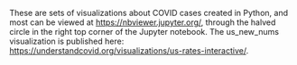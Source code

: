 These are sets of visualizations about COVID cases created in Python, and most can be viewed at https://nbviewer.jupyter.org/, through the halved circle in the right top corner of the Jupyter notebook. The us_new_nums visualization is published here: https://understandcovid.org/visualizations/us-rates-interactive/.
